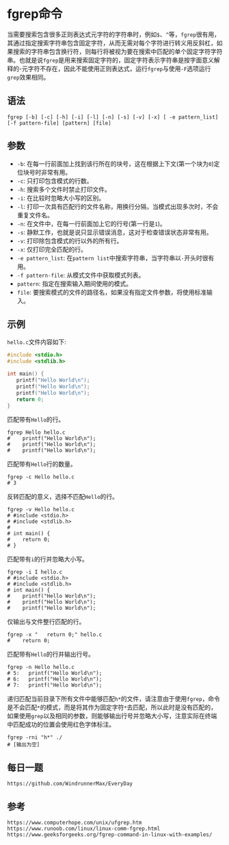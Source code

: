 # fgrep命令
当需要搜索包含很多正则表达式元字符的字符串时，例如`$`、`^`等，`fgrep`很有用，其通过指定搜索字符串包含固定字符，从而无需对每个字符进行转义用反斜杠，如果搜索的字符串包含换行符，则每行将被视为要在搜索中匹配的单个固定字符字符串。也就是说`fgrep`是用来搜索固定字符的，固定字符表示字符串是按字面意义解释的-元字符不存在，因此不能使用正则表达式，运行`fgrep`与使用`-F`选项运行`grep`效果相同。

## 语法

```shell
fgrep [-b] [-c] [-h] [-i] [-l] [-n] [-s] [-v] [-x] [ -e pattern_list] [-f pattern-file] [pattern] [file]
```

## 参数
* `-b`: 在每一行前面加上找到该行所在的块号，这在根据上下文(第一个块为`0`)定位块号时非常有用。
* `-c`: 只打印包含模式的行数。
* `-h`: 搜索多个文件时禁止打印文件。
* `-i`: 在比较时忽略大小写的区别。
* `-l`: 打印一次具有匹配行的文件名称，用换行分隔，当模式出现多次时，不会重复文件名。
* `-n`: 在文件中，在每一行前面加上它的行号(第一行是`1`)。
* `-s`: 静默工作，也就是说只显示错误消息，这对于检查错误状态非常有用。
* `-v`: 打印除包含模式的行以外的所有行。
* `-x`: 仅打印完全匹配的行。
* `-e pattern_list`: 在`pattern list`中搜索字符串，当字符串以`-`开头时很有用。
* `-f pattern-file`: 从模式文件中获取模式列表。
* `pattern`: 指定在搜索输入期间使用的模式。
* `file`: 要搜索模式的文件的路径名，如果没有指定文件参数，将使用标准输入。

## 示例

`hello.c`文件内容如下:

```c
#include <stdio.h>
#include <stdlib.h>

int main() {
   printf("Hello World\n");
   printf("Hello World\n");
   printf("Hello World\n");
   return 0;
}
```

匹配带有`Hello`的行。

```shell
fgrep Hello hello.c
#    printf("Hello World\n");
#    printf("Hello World\n");
#    printf("Hello World\n");
```

匹配带有`Hello`行的数量。

```shell
fgrep -c Hello hello.c
# 3
```

反转匹配的意义，选择不匹配`Hello`的行。

```shell
fgrep -v Hello hello.c
# #include <stdio.h>
# #include <stdlib.h>
#
# int main() {
#    return 0;
# }
```

匹配带有`i`的行并忽略大小写。

```shell
fgrep -i I hello.c
# #include <stdio.h>
# #include <stdlib.h>
# int main() {
#    printf("Hello World\n");
#    printf("Hello World\n");
#    printf("Hello World\n");
```

仅输出与文件整行匹配的行。

```shell
fgrep -x "   return 0;" hello.c
#    return 0;
```

匹配带有`Hello`的行并输出行号。

```shell
fgrep -n Hello hello.c
# 5:   printf("Hello World\n");
# 6:   printf("Hello World\n");
# 7:   printf("Hello World\n");
```

递归匹配当前目录下所有文件中能够匹配`h*`的文件，请注意由于使用`fgrep`，命令是不会匹配`*`的模式，而是将其作为固定字符`*`去匹配，所以此时是没有匹配的，如果使用`grep`以及相同的参数，则能够输出行号并忽略大小写，注意实际在终端中匹配成功的位置会使用红色字体标注。

```shell
fgrep -rni "h*" ./
# [输出为空]
```

## 每日一题

```
https://github.com/WindrunnerMax/EveryDay
```

## 参考

```
https://www.computerhope.com/unix/ufgrep.htm
https://www.runoob.com/linux/linux-comm-fgrep.html
https://www.geeksforgeeks.org/fgrep-command-in-linux-with-examples/
```

